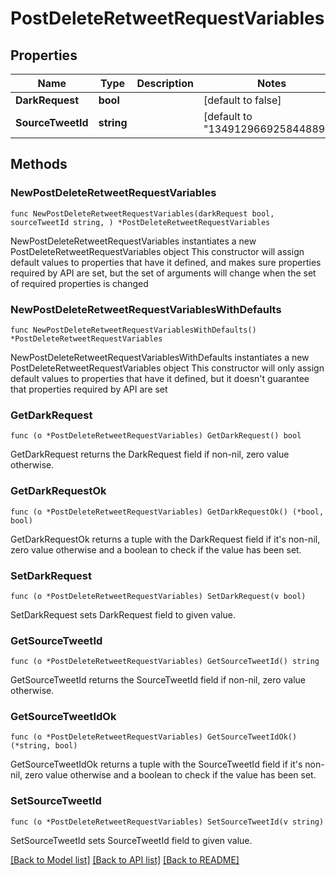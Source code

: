 # PostDeleteRetweetRequestVariables

## Properties

Name | Type | Description | Notes
------------ | ------------- | ------------- | -------------
**DarkRequest** | **bool** |  | [default to false]
**SourceTweetId** | **string** |  | [default to "1349129669258448897"]

## Methods

### NewPostDeleteRetweetRequestVariables

`func NewPostDeleteRetweetRequestVariables(darkRequest bool, sourceTweetId string, ) *PostDeleteRetweetRequestVariables`

NewPostDeleteRetweetRequestVariables instantiates a new PostDeleteRetweetRequestVariables object
This constructor will assign default values to properties that have it defined,
and makes sure properties required by API are set, but the set of arguments
will change when the set of required properties is changed

### NewPostDeleteRetweetRequestVariablesWithDefaults

`func NewPostDeleteRetweetRequestVariablesWithDefaults() *PostDeleteRetweetRequestVariables`

NewPostDeleteRetweetRequestVariablesWithDefaults instantiates a new PostDeleteRetweetRequestVariables object
This constructor will only assign default values to properties that have it defined,
but it doesn't guarantee that properties required by API are set

### GetDarkRequest

`func (o *PostDeleteRetweetRequestVariables) GetDarkRequest() bool`

GetDarkRequest returns the DarkRequest field if non-nil, zero value otherwise.

### GetDarkRequestOk

`func (o *PostDeleteRetweetRequestVariables) GetDarkRequestOk() (*bool, bool)`

GetDarkRequestOk returns a tuple with the DarkRequest field if it's non-nil, zero value otherwise
and a boolean to check if the value has been set.

### SetDarkRequest

`func (o *PostDeleteRetweetRequestVariables) SetDarkRequest(v bool)`

SetDarkRequest sets DarkRequest field to given value.


### GetSourceTweetId

`func (o *PostDeleteRetweetRequestVariables) GetSourceTweetId() string`

GetSourceTweetId returns the SourceTweetId field if non-nil, zero value otherwise.

### GetSourceTweetIdOk

`func (o *PostDeleteRetweetRequestVariables) GetSourceTweetIdOk() (*string, bool)`

GetSourceTweetIdOk returns a tuple with the SourceTweetId field if it's non-nil, zero value otherwise
and a boolean to check if the value has been set.

### SetSourceTweetId

`func (o *PostDeleteRetweetRequestVariables) SetSourceTweetId(v string)`

SetSourceTweetId sets SourceTweetId field to given value.



[[Back to Model list]](../README.md#documentation-for-models) [[Back to API list]](../README.md#documentation-for-api-endpoints) [[Back to README]](../README.md)


